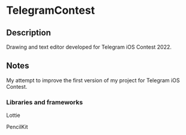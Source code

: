 # TelegramContest
## Description
Drawing and text editor developed for Telegram iOS Contest 2022. 
## Notes
My attempt to improve the first version of my project for Telegram iOS Contest. 
### Libraries and frameworks
Lottie

PencilKit
